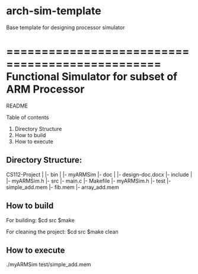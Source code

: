 # arch-sim-template
Base template for designing processor simulator

================================================
Functional Simulator for subset of ARM Processor
================================================

README

Table of contents
1. Directory Structure
2. How to build
3. How to execute



Directory Structure:
--------------------
CS112-Project
  |
  |- bin
      |
      |- myARMSim
  |- doc
      |
      |- design-doc.docx
  |- include
      |
      |- myARMSim.h
  |- src
      |- main.c
      |- Makefile
      |- myARMSim.h
  |- test
      |- simple_add.mem
      |- fib.mem
      |- array_add.mem

How to build
------------
For building:
	$cd src
	$make

For cleaning the project:
	$cd src
	$make clean


How to execute
--------------
./myARMSim test/simple_add.mem
